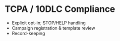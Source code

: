 # TCPA / 10DLC Compliance

- Explicit opt-in; STOP/HELP handling
- Campaign registration & template review
- Record-keeping
